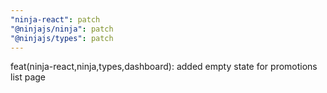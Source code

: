 ```yaml
---
"ninja-react": patch
"@ninjajs/ninja": patch
"@ninjajs/types": patch
---
```


feat(ninja-react,ninja,types,dashboard): added empty state for promotions list page
